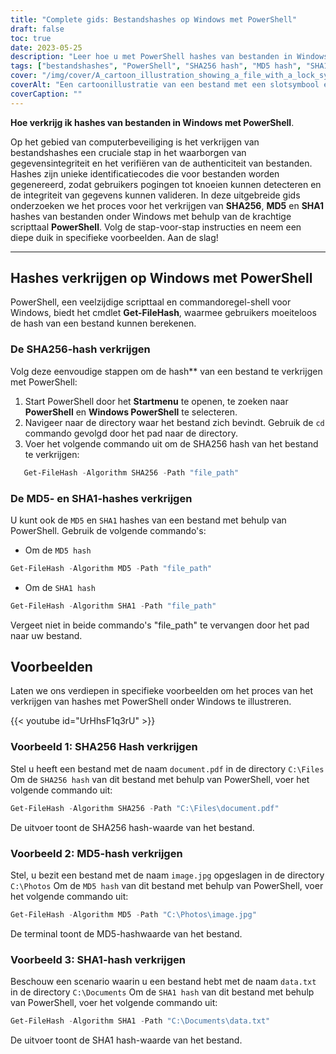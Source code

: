 ```yaml
---
title: "Complete gids: Bestandshashes op Windows met PowerShell"
draft: false
toc: true
date: 2023-05-25
description: "Leer hoe u met PowerShell hashes van bestanden in Windows verkrijgt, waaronder SHA256, MD5 en SHA1, met stapsgewijze instructies en voorbeelden."
tags: ["bestandshashes", "PowerShell", "SHA256 hash", "MD5 hash", "SHA1 hash", "bestandsintegriteit", "gegevensauthenticatie", "bestandsverificatie", "hashing-algoritmen", "Windows-besturingssysteem", "scripttaal", "commandoregel", "gegevensbeveiliging", "digitaal forensisch onderzoek", "cyberbeveiliging", "hashberekening", "geknoei met bestanden", "gegevensintegriteit", "authenticiteit van het bestand", "Windows beveiliging", "bestandsidentificatie", "cyberdefensie", "bestandsbeveiliging", "gegevensbescherming", "gegevenscontrole", "bestandsvalidatie", "Windows PowerShell", "hash generatie", "hash-algoritmen", "hashfuncties"]
cover: "/img/cover/A_cartoon_illustration_showing_a_file_with_a_lock_symbol.png"
coverAlt: "Een cartoonillustratie van een bestand met een slotsymbool en een vergrootglas, voor verificatie en beveiliging van de hash van een bestand."
coverCaption: ""
---
```


**Hoe verkrijg ik hashes van bestanden in Windows met PowerShell**.

Op het gebied van computerbeveiliging is het verkrijgen van bestandshashes een cruciale stap in het waarborgen van gegevensintegriteit en het verifiëren van de authenticiteit van bestanden. Hashes zijn unieke identificatiecodes die voor bestanden worden gegenereerd, zodat gebruikers pogingen tot knoeien kunnen detecteren en de integriteit van gegevens kunnen valideren. In deze uitgebreide gids onderzoeken we het proces voor het verkrijgen van **SHA256**, **MD5** en **SHA1** hashes van bestanden onder Windows met behulp van de krachtige scripttaal **PowerShell**. Volg de stap-voor-stap instructies en neem een diepe duik in specifieke voorbeelden. Aan de slag!

______

## Hashes verkrijgen op Windows met PowerShell

PowerShell, een veelzijdige scripttaal en commandoregel-shell voor Windows, biedt het cmdlet **Get-FileHash**, waarmee gebruikers moeiteloos de hash van een bestand kunnen berekenen.

### De SHA256-hash verkrijgen

Volg deze eenvoudige stappen om de hash** van een bestand te verkrijgen met PowerShell:

1. Start PowerShell door het **Startmenu** te openen, te zoeken naar **PowerShell** en **Windows PowerShell** te selecteren.
2. Navigeer naar de directory waar het bestand zich bevindt. Gebruik de `cd` commando gevolgd door het pad naar de directory.
3. Voer het volgende commando uit om de SHA256 hash van het bestand te verkrijgen:
```powershell
   Get-FileHash -Algorithm SHA256 -Path "file_path"
```
### De MD5- en SHA1-hashes verkrijgen
U kunt ook de `MD5` en `SHA1` hashes van een bestand met behulp van PowerShell. Gebruik de volgende commando's:

- Om de `MD5 hash`
  
```powershell
Get-FileHash -Algorithm MD5 -Path "file_path"
```

- Om de `SHA1 hash`

```powershell
Get-FileHash -Algorithm SHA1 -Path "file_path"
```

Vergeet niet in beide commando's "file_path" te vervangen door het pad naar uw bestand.

## Voorbeelden
Laten we ons verdiepen in specifieke voorbeelden om het proces van het verkrijgen van hashes met PowerShell onder Windows te illustreren.

{{< youtube id="UrHhsF1q3rU" >}}

### Voorbeeld 1: SHA256 Hash verkrijgen
Stel u heeft een bestand met de naam `document.pdf` in de directory `C:\Files` Om de `SHA256 hash` van dit bestand met behulp van PowerShell, voer het volgende commando uit:

```powershell
Get-FileHash -Algorithm SHA256 -Path "C:\Files\document.pdf"
```

De uitvoer toont de SHA256 hash-waarde van het bestand.

### Voorbeeld 2: MD5-hash verkrijgen

Stel, u bezit een bestand met de naam `image.jpg` opgeslagen in de directory `C:\Photos` Om de `MD5 hash` van dit bestand met behulp van PowerShell, voer het volgende commando uit:

```powershell
Get-FileHash -Algorithm MD5 -Path "C:\Photos\image.jpg"
```

De terminal toont de MD5-hashwaarde van het bestand.

### Voorbeeld 3: SHA1-hash verkrijgen

Beschouw een scenario waarin u een bestand hebt met de naam `data.txt` in de directory `C:\Documents` Om de `SHA1 hash` van dit bestand met behulp van PowerShell, voer het volgende commando uit:

```powershell
Get-FileHash -Algorithm SHA1 -Path "C:\Documents\data.txt"
```

De uitvoer toont de SHA1 hash-waarde van het bestand.